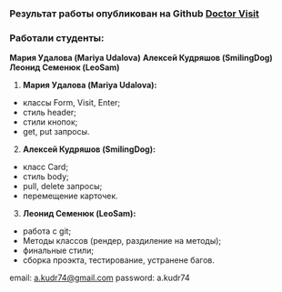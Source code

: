 ### Результат работы опубликован на Github [Doctor Visit](https://leosame.github.io/doctor_visit)

### Работали студенты:

**Мария Удалова (Mariya Udalova)**
**Алексей Кудряшов (SmilingDog)**
**Леонид Семенюк (LeoSam)**

1. **Мария Удалова (Mariya Udalova):**

- классы Form, Visit, Enter;
- стиль header;
- стили кнопок;
- get, put запросы.

2. **Алексей Кудряшов (SmilingDog):**

- класс Card;
- стиль body;
- pull, delete запросы;
- перемещение карточек.

3. **Леонид Семенюк (LeoSam):**

- работа с git;
- Методы классов (рендер, раздиление на методы);
- финальные стили;
- сборка проэкта, тестирование, устранене багов.

email: a.kudr74@gmail.com
password: a.kudr74
